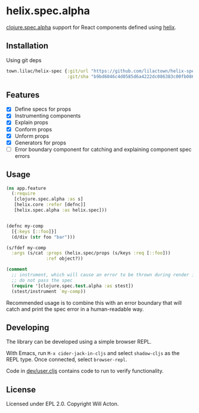 # helix.spec.alpha

[clojure.spec.alpha](https://github.com/clojure/spec.alpha) support for React
components defined using [helix](https://github.com/lilactown/helix).

## Installation

Using git deps

```clojure
town.lilac/helix-spec {:git/url "https://github.com/lilactown/helix-spec-alpha.git"
                       :git/sha "b9bd6046c4d0585d6a4222dc086383c00fb08612"}
```

## Features

- [x] Define specs for props
- [x] Instrumenting components
- [x] Explain props
- [x] Conform props
- [x] Unform props
- [x] Generators for props
- [ ] Error boundary component for catching and explaining component spec errors

## Usage

```clojure
(ns app.feature
  (:require
   [clojure.spec.alpha :as s]
   [helix.core :refer [defnc]]
   [helix.spec.alpha :as helix.spec]))


(defnc my-comp
  [{:keys [::foo]}]
  (d/div (str foo "bar")))

(s/fdef my-comp
  :args (s/cat :props (helix.spec/props (s/keys :req [::foo]))
               :ref object?))

(comment
  ;; instrument, which will cause an error to be thrown during render if props
  ;; do not pass the spec
  (require '[clojure.spec.test.alpha :as stest])
  (stest/instrument `my-comp))
```

Recommended usage is to combine this with an error boundary that will catch and
print the spec error in a human-readable way.

## Developing

The library can be developed using a simple browser REPL.

With Emacs, run `M-x cider-jack-in-cljs` and select `shadow-cljs` as the REPL
type. Once connected, select `browser-repl`.

Code in [dev/user.cljs](./dev/user.cljs) contains code to run to verify
functionality.

## License

Licensed under EPL 2.0. Copyright Will Acton.
